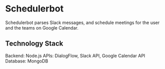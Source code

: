 # Schedulerbot

Schedulerbot parses Slack messages, and schedule meetings for the user and the teams on Google Calendar. 

## Technology Stack
Backend: Node.js
APIs: DialogFlow, Slack API, Google Calendar API
Database: MongoDB



